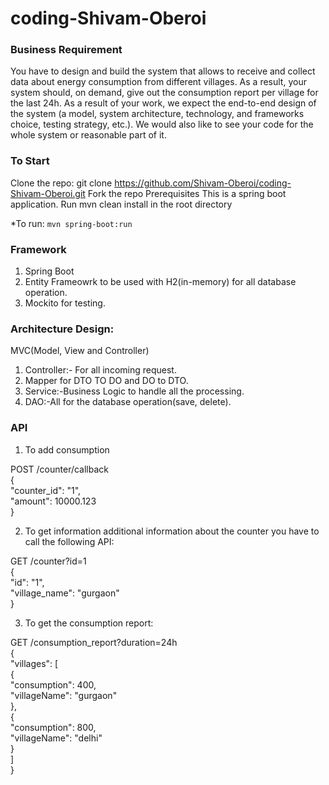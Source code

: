 # coding-Shivam-Oberoi

### Business Requirement 
You have to design and build the system that allows to receive and collect data about energy consumption from different villages. As a result, your system should, on demand, give out the consumption report per village for the last 24h. As a result of your work, we expect the end-to-end design of the system (a model, system architecture, technology, and frameworks choice, testing strategy, etc.). We would also like to see your code for the whole system or reasonable part of it.

### To Start

Clone the repo: git clone https://github.com/Shivam-Oberoi/coding-Shivam-Oberoi.git Fork the repo Prerequisites
This is a spring boot application. Run mvn clean install in the root directory 

*To run:  `mvn spring-boot:run`

### Framework

1. Spring Boot
2. Entity Frameowrk to be used with H2(in-memory) for all database operation.
3. Mockito for testing.

### Architecture Design:

MVC(Model, View and Controller)
1.	Controller:- For all incoming request.
2.	Mapper for DTO TO DO and DO to DTO.
3.	Service:-Business Logic to handle all the processing.
4.	DAO:-All for the database operation(save, delete).

### API

1. To add consumption <br />

POST /counter/callback <br />
{ <br />
    "counter_id": "1", <br />
    "amount": 10000.123<br />
}<br />

2. To get information additional information about the counter you have to call the following API:<br />

GET /counter?id=1 <br />
{ <br />
    "id": "1",<br />
    "village_name": "gurgaon"<br />
}

3. To get the consumption report:<br />

GET /consumption_report?duration=24h<br />
{<br />
    "villages": [<br />
        {<br />
            "consumption": 400,<br />
            "villageName": "gurgaon"<br />
        },<br />
        {<br />
            "consumption": 800,<br />
            "villageName": "delhi"<br />
        }<br />
    ]<br />
}<br /> 

